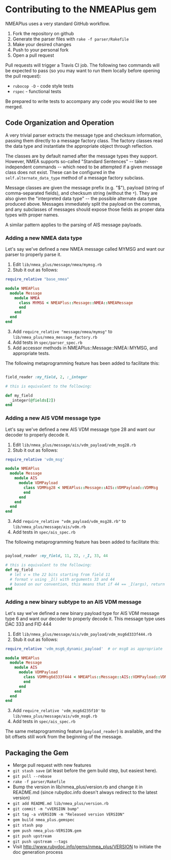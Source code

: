 # Contributing to the NMEAPlus gem

NMEAPlus uses a very standard GitHub workflow.

1. Fork the repository on github
2. Generate the parser files with `rake -f parser/Rakefile`
3. Make your desired changes
4. Push to your personal fork
5. Open a pull request

Pull requests will trigger a Travis CI job.  The following two commands will be expected to pass (so you may want to run them locally before opening the pull request):

 * `rubocop -D` - code style tests
 * `rspec` - functional tests

Be prepared to write tests to accompany any code you would like to see merged.


## Code Organization and Operation

A very trivial parser extracts the message type and checksum information, passing them directly to a message factory class.  The factory classes read the data type and instantiate the appropriate object through reflection.

The classes are by default named after the message types they support.  However, NMEA supports so-called "Standard Sentences" -- talker-independent commands -- which need to be attempted if a given message class does not exist.  These can be configured in the `self.alternate_data_type` method of a message factory subclass.

Message classes are given the message prefix (e.g. "$"), payload (string of comma-separated fields), and checksum string (without the `*`).  They are also given the "interpreted data type" -- the possible alternate data type produced above.  Messages immediately split the payload on the commas, and any subclasses of messages should expose those fields as proper data types with proper names.

A similar pattern applies to the parsing of AIS message payloads.


### Adding a new NMEA data type

Let's say we've defined a new NMEA message called MYMSG and want our parser to properly parse it.

1. Edit `lib/nmea_plus/message/nmea/mymsg.rb`
2. Stub it out as follows:

```ruby
require_relative "base_nmea"

module NMEAPlus
  module Message
    module NMEA
      class MYMSG < NMEAPlus::Message::NMEA::NMEAMessage
      end
    end
  end
end
```

3. Add `require_relative "message/nmea/mymsg"` to `lib/nmea_plus/nmea_message_factory.rb`
4. Add tests in `spec/parser_spec.rb`
5. Add accessor methods in NMEAPlus::Message::NMEA::MYMSG, and appropriate tests.

The following metaprogramming feature has been added to facilitate this:

```ruby

field_reader :my_field, 2, :_integer

# this is equivalent to the following:

def my_field
  _integer(@fields[2])
end
```

### Adding a new AIS VDM message type

Let's say we've defined a new AIS VDM message type 28 and want our decoder to properly decode it.

1. Edit `lib/nmea_plus/message/ais/vdm_payload/vdm_msg28.rb`
2. Stub it out as follows:

```ruby
require_relative 'vdm_msg'

module NMEAPlus
  module Message
    module AIS
      module VDMPayload
        class VDMMsg28 < NMEAPlus::Message::AIS::VDMPayload::VDMMsg
        end
      end
    end
  end
end
```

3. Add `require_relative "vdm_payload/vdm_msg28.rb"` to `lib/nmea_plus/message/ais/vdm.rb`
4. Add tests in `spec/ais_spec.rb`

The following metaprogramming feature has been added to facilitate this:

```ruby

payload_reader :my_field, 11, 22, :_I, 33, 44

# this is equivalent to the following:
def my_field
  # let v = the 22 bits starting from field 11
  # format v using _I() with arguments 33 and 44
  # based on our convention, this means that if 44 == _I(args), return nil
end
```


### Adding a new binary subtype to an AIS VDM message

Let's say we've defined a new binary payload type for AIS VDM message type 6 and want our decoder to properly decode it.
This message type uses DAC 333 and FID 444

1. Edit `lib/nmea_plus/message/ais/vdm_payload/vdm_msg6d333f444.rb`
2. Stub it out as follows:

```ruby
require_relative 'vdm_msg6_dynamic_payload'  # or msg8 as appropriate

module NMEAPlus
  module Message
    module AIS
      module VDMPayload
        class VDMMsg6d333f444 < NMEAPlus::Message::AIS::VDMPayload::VDMMsg6DynamicPayload
        end
      end
    end
  end
end
```

3. Add `require_relative 'vdm_msg6d235f10'` to `lib/nmea_plus/message/ais/vdm_msg6.rb`
4. Add tests in `spec/ais_spec.rb`

The same metaprogramming feature (`payload_reader`) is available, and the bit offsets still work from the beginning of the message.


## Packaging the Gem

* Merge pull request with new features
* `git stash save` (at least before the gem build step, but easiest here).
* `git pull --rebase`
* `rake -f parser/Rakefile`
* Bump the version in lib/nmea_plus/version.rb and change it in README.md (since rubydoc.info doesn't always redirect to the latest version)
* `git add README.md lib/nmea_plus/version.rb`
* `git commit -m "vVERSION bump"`
* `git tag -a vVERSION -m "Released version VERSION"`
* `gem build nmea_plus.gemspec`
* `git stash pop`
* `gem push nmea_plus-VERSION.gem`
* `git push upstream`
* `git push upstream --tags`
* Visit http://www.rubydoc.info/gems/nmea_plus/VERSION to initiate the doc generation process
